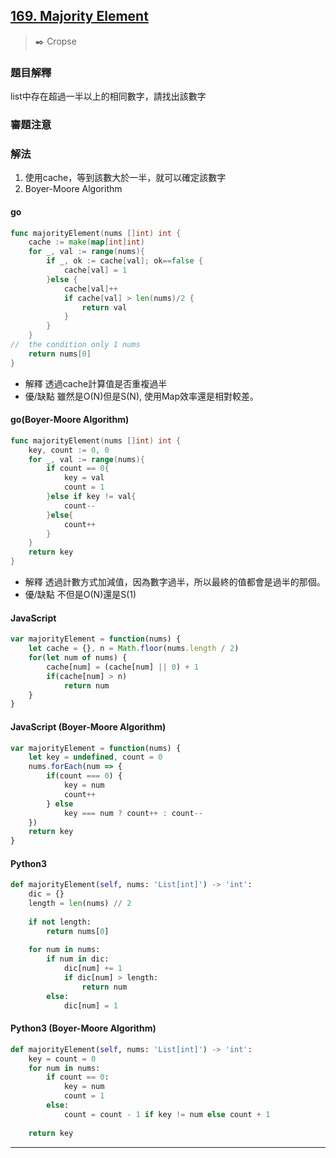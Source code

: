## [169. Majority Element](https://leetcode.com/problems/majority-element/)
> :black_nib: Cropse
### 題目解釋
list中存在超過一半以上的相同數字，請找出該數字
### 審題注意

### 解法
1. 使用cache，等到該數大於一半，就可以確定該數字 
2. Boyer-Moore Algorithm
#### go
```go
func majorityElement(nums []int) int {
    cache := make(map[int]int)
    for _, val := range(nums){
        if _, ok := cache[val]; ok==false {
            cache[val] = 1
        }else {
            cache[val]++
            if cache[val] > len(nums)/2 {
                return val
            }
        }
    }
//  the condition only 1 nums
    return nums[0]
}
```
- 解釋
透過cache計算值是否重複過半
- 優/缺點
雖然是O(N)但是S(N), 使用Map效率還是相對較差。

#### go(Boyer-Moore Algorithm)
```go
func majorityElement(nums []int) int {
    key, count := 0, 0
    for _, val := range(nums){
        if count == 0{
            key = val
            count = 1
        }else if key != val{
            count--
        }else{
            count++
        }
    }
    return key
}
```
- 解釋
透過計數方式加減值，因為數字過半，所以最終的值都會是過半的那個。
- 優/缺點
不但是O(N)還是S(1)

#### JavaScript
```javascript
var majorityElement = function(nums) {
    let cache = {}, n = Math.floor(nums.length / 2)
    for(let num of nums) {
        cache[num] = (cache[num] || 0) + 1
        if(cache[num] > n)
            return num
    }
}
```

#### JavaScript (Boyer-Moore Algorithm)
```javascript
var majorityElement = function(nums) {
    let key = undefined, count = 0
    nums.forEach(num => {
        if(count === 0) {
            key = num
            count++
        } else
            key === num ? count++ : count--
    })
    return key
}
```

#### Python3
```python
def majorityElement(self, nums: 'List[int]') -> 'int':
    dic = {}
    length = len(nums) // 2
    
    if not length:
        return nums[0]
    
    for num in nums:
        if num in dic:
            dic[num] += 1
            if dic[num] > length:
                return num
        else:
            dic[num] = 1
```

#### Python3 (Boyer-Moore Algorithm)
```python
def majorityElement(self, nums: 'List[int]') -> 'int':
    key = count = 0
    for num in nums:
        if count == 0:
            key = num
            count = 1
        else:
            count = count - 1 if key != num else count + 1
            
    return key
```
---

